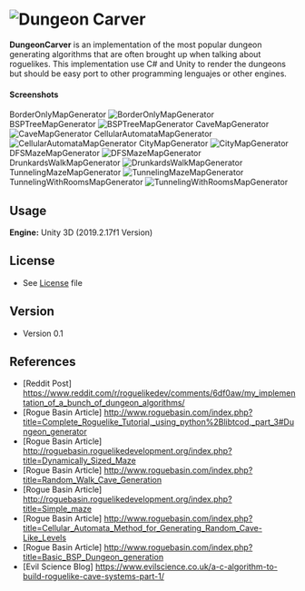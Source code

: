 ![Dungeon Carver](https://github.com/Fixtone/DungeonCarver/blob/master/Images/Dungeon_Carver.png)
======
**DungeonCarver** is an implementation of the most popular dungeon generating algorithms that are often brought 
up when talking about roguelikes. This implementation use C# and Unity to render the dungeons but should be easy port to other programming 
lenguajes or other engines.

#### Screenshots
BorderOnlyMapGenerator
![BorderOnlyMapGenerator](https://github.com/Fixtone/DungeonCarver/blob/master/Images/Dungeon_1.jpg)
BSPTreeMapGenerator
![BSPTreeMapGenerator](https://github.com/Fixtone/DungeonCarver/blob/master/Images/Dungeon_2.jpg)
CaveMapGenerator
![CaveMapGenerator](https://github.com/Fixtone/DungeonCarver/blob/master/Images/Dungeon_3.jpg)
CellularAutomataMapGenerator
![CellularAutomataMapGenerator](https://github.com/Fixtone/DungeonCarver/blob/master/Images/Dungeon_4.jpg)
CityMapGenerator
![CityMapGenerator](https://github.com/Fixtone/DungeonCarver/blob/master/Images/Dungeon_5.jpg)
DFSMazeMapGenerator
![DFSMazeMapGenerator](https://github.com/Fixtone/DungeonCarver/blob/master/Images/Dungeon_6.jpg)
DrunkardsWalkMapGenerator
![DrunkardsWalkMapGenerator](https://github.com/Fixtone/DungeonCarver/blob/master/Images/Dungeon_7.jpg)
TunnelingMazeMapGenerator
![TunnelingMazeMapGenerator](https://github.com/Fixtone/DungeonCarver/blob/master/Images/Dungeon_8.jpg)
TunnelingWithRoomsMapGenerator
![TunnelingWithRoomsMapGenerator](https://github.com/Fixtone/DungeonCarver/blob/master/Images/Dungeon_9.jpg)


## Usage
**Engine:** Unity 3D (2019.2.17f1 Version)

## License 
* See [License](https://github.com/Fixtone/DungeonCarver/blob/master/LICENSE) file

## Version 
* Version 0.1

## References
* [Reddit Post] https://www.reddit.com/r/roguelikedev/comments/6df0aw/my_implementation_of_a_bunch_of_dungeon_algorithms/
* [Rogue Basin Article] http://www.roguebasin.com/index.php?title=Complete_Roguelike_Tutorial,_using_python%2Blibtcod,_part_3#Dungeon_generator
* [Rogue Basin Article] http://roguebasin.roguelikedevelopment.org/index.php?title=Dynamically_Sized_Maze
* [Rogue Basin Article] http://www.roguebasin.com/index.php?title=Random_Walk_Cave_Generation
* [Rogue Basin Article] http://roguebasin.roguelikedevelopment.org/index.php?title=Simple_maze
* [Rogue Basin Article] http://www.roguebasin.com/index.php?title=Cellular_Automata_Method_for_Generating_Random_Cave-Like_Levels
* [Rogue Basin Article] http://www.roguebasin.com/index.php?title=Basic_BSP_Dungeon_generation
* [Evil Science Blog] https://www.evilscience.co.uk/a-c-algorithm-to-build-roguelike-cave-systems-part-1/
